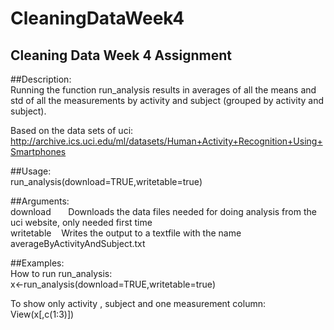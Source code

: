 # CleaningDataWeek4
Cleaning Data Week 4 Assignment
-------------------------------  
  
##Description:  
Running the function run_analysis results in averages of all the means and std of all the measurements by activity and subject  (grouped by activity and subject).  
  
Based on the data sets of uci:  
http://archive.ics.uci.edu/ml/datasets/Human+Activity+Recognition+Using+Smartphones  
  
##Usage:  
run_analysis(download=TRUE,writetable=true)  
  
##Arguments:  
download&nbsp;&nbsp;&nbsp;&nbsp;&nbsp;&nbsp;&nbsp;Downloads the data files needed for doing analysis from the uci website, only needed first time  
writetable&nbsp;&nbsp;&nbsp;&nbsp;Writes the output to a textfile with the name averageByActivityAndSubject.txt  
  
  
##Examples:   
How to run run_analysis:  
x<-run_analysis(download=TRUE,writetable=true)  

To show only activity , subject and one measurement column:
View(x[,c(1:3)])  
  